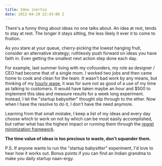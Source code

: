 ```yaml
---
title: Idea inertia
date: 2012-04-29 22:43:00 Z
---
```


There's a funny thing about ideas no one talks about. An idea at rest, tends to stay at rest. The longer it stays sitting, the less likely it ever it to come to fruition.

As you stare at your queue, cherry-picking the lowest hanging fruit, consider an alternative strategy; ruthlessly push forward on ideas you have faith in. Even getting the smallest next action step done each day.

For example, last summer living with my cofounders, my role as designer / CEO had become that of a single mom. I worked two jobs and then came home to cook and clean for the team. It wasn't bad work by any means, but thinking of my [hourly wage](https://ninjasandrobots.com/a-startup-founder-s-hourly-rate), it was for sure not as good of a use of my time as talking to customers. It would have taken maybe an hour and $500 to implement this idea and measure results for a week long experiment. Instead, I let the "startup babysitter" thought slip through to the ether. Now when I have the resolve to do it, I don't have the need anymore.

Learning from that small mistake, I keep a list of my ideas and every day choose which to work on not by which can be most easily accomplished, but rather what has the highest impact or running them through the [regret minimization framework](https://www.youtube.com/watch?feature=player_embedded&v=jwG_qR6XmDQ).

**The time value of ideas is too precious to waste, don't squander them.**

P.S. If anyone wants to run the "startup babysitter" experiment, I'd love to hear how it works out. Bonus points if you can find an Indian grandma to make you daily startup naan-ergy.
